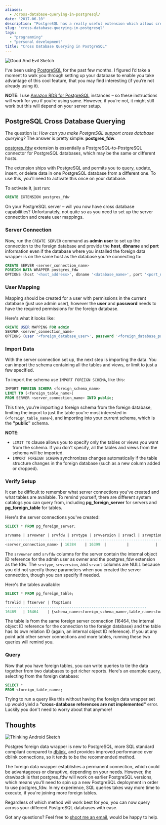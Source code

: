```yaml
---
aliases:
  - /cross-database-querying-in-postgresql/
date: "2017-06-10"
description: "PostgreSQL has a really useful extension which allows cross-database queries."
slug: "cross-database-querying-in-postgresql"
tags:
  - "programming"
  - "personal development"
title: "Cross Database Querying in PostgreSQL"
---
```



![Good And Evil Sketch][]


I’ve been using [PostgreSQL][] for the past few months. I figured I’d take a moment to walk you through setting up your database to enable you take advantage of this cool feature, that you may find interesting (if you’re not already using it).

**NOTE**: I use [Amazon RDS for PostgreSQL][] instances – so these instructions will work for you if you’re using same. However, if you’re not, it might still work but this will depend on your server setup.


## PostgreSQL Cross Database Querying

The question is: _How can you make PostgreSQL support cross database querying?_ The answer is pretty simple: **postgres_fdw**.

[postgres_fdw][] extension is essentially a PostgreSQL-to-PostgreSQL connector for PostgreSQL databases, which may be the same or different hosts.

The extension ships with PostgreSQL and permits you to query, update, insert, or delete data in one PostgreSQL database from a different one. To use this, you'll need to activate this once on your database.

To activate it, just run:

```sql
CREATE EXTENSION postgres_fdw
```

On your PostgreSQL server – will you now have cross database capabilities? Unfortunately, not quite so as you need to set up the server connection and create user mappings.


### Server Connection

Now, run the `CREATE SERVER` command as **admin user** to set up the connection to the foreign database and provide the **host**, **dbname** and **port** information even if the database where you installed the foreign data wrapper is on the same host as the database you're connecting to:

```sql
CREATE SERVER <server_connection_name>
FOREIGN DATA WRAPPER postgres_fdw
OPTIONS (host '<host_address>', dbname '<database_name>', port '<port_number>');
```


### User Mapping

Mapping should be created for a user with permissions in the current database (just use admin user), however the **user** and **password** needs to have the required permissions for the foreign database.

Here's what it looks like:

```sql
CREATE USER MAPPING FOR admin
SERVER <server_connection_name>
OPTIONS (user '<foreign_database_user>', password '<foreign_database_password>');
```


### Import Data

With the server connection set up, the next step is importing the data. You can import the schema containing all the tables and views, or limit to just a few specified.

To import the schema use `IMPORT FOREIGN SCHEMA`, like this:

```sql
IMPORT FOREIGN SCHEMA <foreign_schema_name>
LIMIT TO (<foreign_table_name>)
FROM SERVER <server_connection_name> INTO public;
```

This time, you're importing a foreign schema from the foreign database, limiting the import to just the table you're most interested in (`<foreign_table_name>`), and importing into your current schema, which is the **"public"** schema.

**NOTE**:

- `LIMIT TO` clause allows you to specify only the tables or views you want from the schema. If you don't specify, all the tables and views from the schema will be imported.
- `IMPORT FOREIGN SCHEMA`  synchronizes changes automatically if the table structure changes in the foreign database (such as a new column added or dropped).


### Verify Setup

It can be difficult to remember what server connections you've created and what tables are available. To remind yourself, there are different system catalogs you can query from, including **pg_foreign_server** for servers and **pg_foreign_table** for tables.

Here's the server connections you've created:

```sql
SELECT * FROM pg_foreign_server;

srvname | srvowner | srvfdw | srvtype | srvversion | srvacl | srvoptions
--------------------------------------------------------------------------------------------------------------------------------------
<server_connection_name> | 16384    | 16399  |         |            |        | {host=<host_address>,dbname=<database_name>,port=<port_number>}
```

The `srvowner` and `srvfdw` columns for the server contain the internal object ID reference for the admin user as owner and the postgres_fdw extension as the fdw. The `srvtype`, `srvversion`, and `srvacl` columns are NULL because you did not specify those parameters when you created the server connection, though you can specify if needed.

Here's the tables available:

```sql
SELECT * FROM pg_foreign_table;

ftrelid | ftserver | ftoptions
----------------------------------------------------------------
16469   | 16464    | {schema_name=<foreign_schema_name>,table_name=<foreign_table_name>}
```

The table is from the same foreign server connection (16464, the internal object ID reference for the connection to the foreign database) and the table has its own relation ID (again, an internal object ID reference). If you at any point add other server connections and more tables, running these two queries will remind you.


### Query

Now that you have foreign tables, you can write queries to tie the data together from two databases to get richer reports. Here's an example query, selecting from the foreign database:

```sql
SELECT *
FROM <foreign_table_name>;
```

Trying to run a query like this without having the foreign data wrapper set up would yield a **"cross-database references are not implemented"** error. Luckily you don't need to worry about that anymore!


## Thoughts


![Thinking Android Sketch][]


Postgres foreign data wrapper is new to PostgreSQL, more SQL standard compliant compared to [dblink][], and provides improved performance over dblink connections, so it tends to be the recommended method.

The foreign data wrapper establishes a permanent connection, which could be advantageous or disruptive, depending on your needs. However, the drawback is that postgres_fdw will work on earlier PostgreSQL versions, which means you'll need to spin up a new PostgreSQL deployment in order to use postgres_fdw. In my experience, SQL queries takes way more time to execute, if you're joining more foreign tables.

Regardless of which method will work best for you, you can now query across your different PostgreSQL databases with ease.

Got any questions? Feel free to [shoot me an email][], would be happy to help.

  [Good And Evil Sketch]: /static/images/2017/good-and-evil-sketch.jpg "Good And Evil Sketch"
  [PostgreSQL]: http://postgresql.org "PostgreSQL Website"
  [Amazon RDS for PostgreSQL]: https://aws.amazon.com/rds/postgresql/ "Launch Amazon RDS, the relational database service that makes it easy to set up, operate, and scale PostgreSQL deployments in the cloud."
  [postgres_fdw]: http://www.postgresql.org/docs/9.5/static/postgres-fdw.html "postgres_fdw documentation"
  [dblink]: http://www.postgresql.org/docs/current/static/dblink.html "dblink documentation"
  [Thinking Android Sketch]: /static/images/2017/thinking-android-sketch.png "Thinking Android Sketch"
  [shoot me an email]: mailto:r@akinjide.me "Akinjide Bankole' Email"
